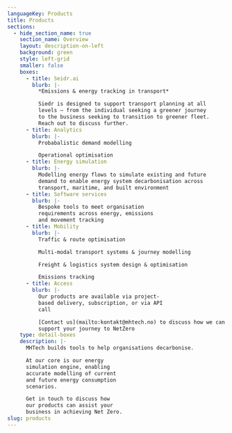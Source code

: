 ```yaml
---
languageKey: Products
title: Products
sections:
  - hide_section_name: true
    section_name: Overview
    layout: description-on-left
    background: green
    style: left-grid
    smaller: false
    boxes:
      - title: Seidr.ai
        blurb: |-
          *Emissions & energy tracking in transport*

          Siedr is designed to support transport planning at all
          levels – from the individual seeking a greener journey
          to the business seeking to transition to greener fleet.
          Reach out to discuss further.
      - title: Analytics
        blurb: |-
          Probabalistic demand modelling

          Operational optimisation
      - title: Energy simulation
        blurb: |-
          Modelling energy flows to simulate existing and future
          demand to enable energy system decarbonisation across
          transport, maritime, and built environment
      - title: Software services
        blurb: |-
          Bespoke tools to meet organisation
          requirements across energy, emissions
          and movement tracking
      - title: Mobility
        blurb: |-
          Traffic & route optimisation

          Multi-modal transport systems & journey modelling

          Freight & logistics system design & optimisation

          Emissions tracking
      - title: Access
        blurb: |-
          Our products are available via project-
          based delivery, subscription, or via API
          call

          [Contact us](mailto:kontakt@mhtech.no) to discuss how we can help
          support your journey to NetZero
    type: detail-boxes
    description: |-
      MHTech builds tools to help organisations decarbonise.

      At our core is our energy
      simulation engine, enabling
      accurate modelling of current
      and future energy consumption
      scenarios.

      Get in touch to discuss how
      our products can assist your
      business in achieving Net Zero.
slug: products
---
```

